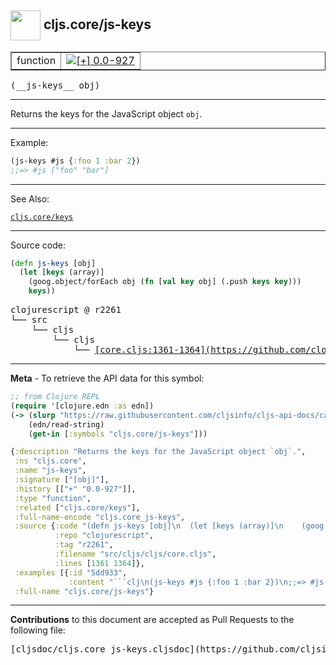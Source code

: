 ## <img width="48px" valign="middle" src="http://i.imgur.com/Hi20huC.png"> cljs.core/js-keys

 <table border="1">
<tr>

<td>function</td>
<td><a href="https://github.com/cljsinfo/cljs-api-docs/tree/0.0-927"><img valign="middle" alt="[+] 0.0-927" src="https://img.shields.io/badge/+-0.0--927-lightgrey.svg"></a> </td>
</tr>
</table>

 <samp>
(__js-keys__ obj)<br>
</samp>

---

Returns the keys for the JavaScript object `obj`.

---

Example:

```clj
(js-keys #js {:foo 1 :bar 2})
;;=> #js ["foo" "bar"]
```

---

See Also:

[`cljs.core/keys`](cljs.core_keys.md)<br>

---


Source code:

```clj
(defn js-keys [obj]
  (let [keys (array)]
    (goog.object/forEach obj (fn [val key obj] (.push keys key)))
    keys))
```

 <pre>
clojurescript @ r2261
└── src
    └── cljs
        └── cljs
            └── <ins>[core.cljs:1361-1364](https://github.com/clojure/clojurescript/blob/r2261/src/cljs/cljs/core.cljs#L1361-L1364)</ins>
</pre>


---

__Meta__ - To retrieve the API data for this symbol:

```clj
;; from Clojure REPL
(require '[clojure.edn :as edn])
(-> (slurp "https://raw.githubusercontent.com/cljsinfo/cljs-api-docs/catalog/cljs-api.edn")
    (edn/read-string)
    (get-in [:symbols "cljs.core/js-keys"]))
```

```clj
{:description "Returns the keys for the JavaScript object `obj`.",
 :ns "cljs.core",
 :name "js-keys",
 :signature ["[obj]"],
 :history [["+" "0.0-927"]],
 :type "function",
 :related ["cljs.core/keys"],
 :full-name-encode "cljs.core_js-keys",
 :source {:code "(defn js-keys [obj]\n  (let [keys (array)]\n    (goog.object/forEach obj (fn [val key obj] (.push keys key)))\n    keys))",
          :repo "clojurescript",
          :tag "r2261",
          :filename "src/cljs/cljs/core.cljs",
          :lines [1361 1364]},
 :examples [{:id "5dd933",
             :content "```clj\n(js-keys #js {:foo 1 :bar 2})\n;;=> #js [\"foo\" \"bar\"]\n```"}],
 :full-name "cljs.core/js-keys"}

```

---

__Contributions__ to this document are accepted as Pull Requests to the following file:

 <pre>
[cljsdoc/cljs.core_js-keys.cljsdoc](https://github.com/cljsinfo/cljs-api-docs/blob/master/cljsdoc/cljs.core_js-keys.cljsdoc)
</pre>

